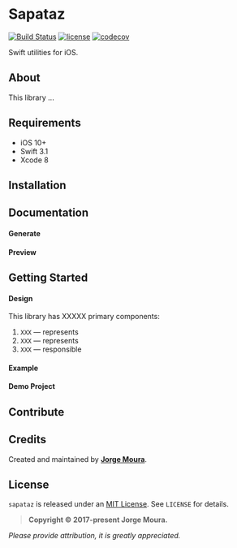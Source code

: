 # Sapataz

[![Build Status](https://travis-ci.org/jjorgemoura/sapataz.svg?branch=master)](http://travis-ci.org/jjorgemoura/sapataz) [![license](https://img.shields.io/github/license/mashape/apistatus.svg)][mitLink] [![codecov](https://codecov.io/gh/jjorgemoura/sapataz/branch/master/graph/badge.svg)](https://codecov.io/gh/jjorgemoura/sapataz)


Swift utilities for iOS.

## About

This library ...

## Requirements

* iOS 10+
* Swift 3.1
* Xcode 8

## Installation


## Documentation


#### Generate


#### Preview


## Getting Started



#### Design

This library has XXXXX primary components:

1. `XXX` — represents
2. `XXX` — represents
3. `XXX` — responsible

#### Example


#### Demo Project


## Contribute


## Credits

Created and maintained by [**Jorge Moura**](http://www.jjorgemoura.com).

## License

`sapataz` is released under an [MIT License][mitLink]. See `LICENSE` for details.

>**Copyright &copy; 2017-present Jorge Moura.**

*Please provide attribution, it is greatly appreciated.*

[mitLink]:http://opensource.org/licenses/MIT
